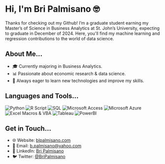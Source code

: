 # Hi, I'm Bri Palmisano 🤓

Thanks for checking out my Github! I’m a graduate student earning my Master’s of Science in Business Analytics at St. John’s University, expecting to graduate in December of 2024. Here, you'll find my machine learning and regression contributions to the world of data science.

## About Me...

- 🎓 Currently majoring in Business Analytics.
- 📊 Passionate about economic research & data science.
- 🧠 Always eager to learn new technologies and improve my skills.

## Languages and Tools...

![Python](https://img.shields.io/badge/-Python-3776AB?style=flat&logo=python&logoColor=white)
![R Script](https://img.shields.io/badge/-R_Script-276DC3?style=flat&logo=r&logoColor=white)
![SQL](https://img.shields.io/badge/-SQL-4479A1?style=flat&logo=Microsoft-SQL-Server&logoColor=white)
![Microsoft Access](https://img.shields.io/badge/-Microsoft%20Access-A4373A?style=flat&logo=microsoft-access&logoColor=white)
![Microsoft Azure](https://img.shields.io/badge/-Microsoft%20Azure-0078D4?style=flat&logo=microsoft-azure&logoColor=white)
![Excel Macros & VBA](https://img.shields.io/badge/-Excel%20Macros%20&%20VBA-217346?style=flat&logo=microsoft-excel&logoColor=white)
![Tableau](https://img.shields.io/badge/-Tableau-E97627?style=flat&logo=tableau&logoColor=white)
![PowerBI](https://img.shields.io/badge/-PowerBI-F2C811?style=flat&logo=power-bi&logoColor=white)

## Get in Touch...

- 🌐 Website: [blpalmisano.com](https://blpalmisano.com)
- 📧 Email: [b.palmisano@yahoo.com](mailto:b.palmisano@yahoo.com)
- 💼 LinkedIn: [Bri Palmisano](https://www.linkedin.com/in/blpalmisano)
- 🐦 Twitter: [@BriPalmisano](https://twitter.com/BriPalmisano)

